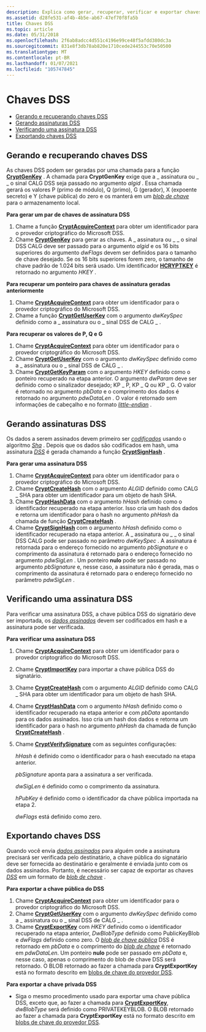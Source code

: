 ```yaml
---
description: Explica como gerar, recuperar, verificar e exportar chaves e assinaturas do DSS.
ms.assetid: d28fe531-af4b-4b5e-ab67-47ef70f8fa5b
title: Chaves DSS
ms.topic: article
ms.date: 05/31/2018
ms.openlocfilehash: 2f6ab8adcc4d551c4196e99ce48f5afdd380dc3a
ms.sourcegitcommit: 831e8f3db78ab820e1710cede244553c70e50500
ms.translationtype: MT
ms.contentlocale: pt-BR
ms.lasthandoff: 01/07/2021
ms.locfileid: "105747845"
---
```

# <a name="dss-keys"></a>Chaves DSS

-   [Gerando e recuperando chaves DSS](#generating-and-retrieving-dss-keys)
-   [Gerando assinaturas DSS](#generating-dss-signatures)
-   [Verificando uma assinatura DSS](#verifying-a-dss-signature)
-   [Exportando chaves DSS](#exporting-dss-keys)

## <a name="generating-and-retrieving-dss-keys"></a>Gerando e recuperando chaves DSS

As chaves DSS podem ser geradas por uma chamada para a função [**CryptGenKey**](/windows/desktop/api/Wincrypt/nf-wincrypt-cryptgenkey) . A chamada para **CryptGenKey** exige que a \_ assinatura ou \_ \_ o sinal CALG DSS seja passado no argumento *algid* . Essa chamada gerará os valores P (primo de módulo), Q (primo), G (gerador), X (expoente secreto) e Y (chave pública) do zero e os manterá em um [*blob de chave*](../secgloss/k-gly.md) para o armazenamento local.

**Para gerar um par de chaves de assinatura DSS**

1.  Chame a função [**CryptAcquireContext**](/windows/desktop/api/Wincrypt/nf-wincrypt-cryptacquirecontexta) para obter um identificador para o provedor criptográfico do Microsoft DSS.
2.  Chame [**CryptGenKey**](/windows/desktop/api/Wincrypt/nf-wincrypt-cryptgenkey) para gerar as chaves. A \_ assinatura ou \_ \_ o sinal DSS CALG deve ser passado para o argumento *algid* e os 16 bits superiores do argumento *dwFlags* devem ser definidos para o tamanho de chave desejado. Se os 16 bits superiores forem zero, o tamanho de chave padrão de 1.024 bits será usado. Um identificador [**HCRYPTKEY**](hcryptkey.md) é retornado no argumento *HKEY* .

**Para recuperar um ponteiro para chaves de assinatura geradas anteriormente**

1.  Chame [**CryptAcquireContext**](/windows/desktop/api/Wincrypt/nf-wincrypt-cryptacquirecontexta) para obter um identificador para o provedor criptográfico do Microsoft DSS.
2.  Chame a função [**CryptGetUserKey**](/windows/desktop/api/Wincrypt/nf-wincrypt-cryptgetuserkey) com o argumento *dwKeySpec* definido como a \_ assinatura ou o \_ sinal DSS de CALG \_ .

**Para recuperar os valores de P, Q e G**

1.  Chame [**CryptAcquireContext**](/windows/desktop/api/Wincrypt/nf-wincrypt-cryptacquirecontexta) para obter um identificador para o provedor criptográfico do Microsoft DSS.
2.  Chame [**CryptGetUserKey**](/windows/desktop/api/Wincrypt/nf-wincrypt-cryptgetuserkey) com o argumento *dwKeySpec* definido como a \_ assinatura ou o \_ sinal DSS de CALG \_ .
3.  Chame [**CryptGetKeyParam**](/windows/desktop/api/Wincrypt/nf-wincrypt-cryptgetkeyparam) com o argumento *HKEY* definido como o ponteiro recuperado na etapa anterior. O argumento *dwParam* deve ser definido como o sinalizador desejado; KP \_ P, KP \_ Q ou KP \_ G. O valor é retornado no argumento *pbData* e o comprimento dos dados é retornado no argumento *pdwDataLen* . O valor é retornado sem informações de cabeçalho e no formato [*little-endian*](../secgloss/l-gly.md) .

## <a name="generating-dss-signatures"></a>Gerando assinaturas DSS

Os dados a serem assinados devem primeiro ser [*codificados*](../secgloss/h-gly.md) usando o algoritmo [*Sha*](../secgloss/s-gly.md) . Depois que os dados são codificados em hash, uma assinatura [*DSS*](../secgloss/d-gly.md) é gerada chamando a função [**CryptSignHash**](/windows/desktop/api/Wincrypt/nf-wincrypt-cryptsignhasha) .

**Para gerar uma assinatura DSS**

1.  Chame [**CryptAcquireContext**](/windows/desktop/api/Wincrypt/nf-wincrypt-cryptacquirecontexta) para obter um identificador para o provedor criptográfico do Microsoft DSS.
2.  Chame [**CryptCreateHash**](/windows/desktop/api/Wincrypt/nf-wincrypt-cryptcreatehash) com o argumento *ALGID* definido como CALG \_ SHA para obter um identificador para um objeto de hash SHA.
3.  Chame [**CryptHashData**](/windows/desktop/api/Wincrypt/nf-wincrypt-crypthashdata) com o argumento *hHash* definido como o identificador recuperado na etapa anterior. Isso cria um hash dos dados e retorna um identificador para o hash no argumento *phHash* da chamada de função [**CryptCreateHash**](/windows/desktop/api/Wincrypt/nf-wincrypt-cryptcreatehash) .
4.  Chame [**CryptSignHash**](/windows/desktop/api/Wincrypt/nf-wincrypt-cryptsignhasha) com o argumento *hHash* definido como o identificador recuperado na etapa anterior. A \_ assinatura ou \_ \_ o sinal DSS CALG pode ser passado no parâmetro *dwKeySpec* . A assinatura é retornada para o endereço fornecido no argumento *pbSignature* e o comprimento da assinatura é retornado para o endereço fornecido no argumento *pdwSigLen* . Um ponteiro **nulo** pode ser passado no argumento *pbSignature* e, nesse caso, a assinatura não é gerada, mas o comprimento da assinatura é retornado para o endereço fornecido no parâmetro *pdwSigLen* .

## <a name="verifying-a-dss-signature"></a>Verificando uma assinatura DSS

Para verificar uma assinatura DSS, a chave pública DSS do signatário deve ser importada, os [*dados assinados*](../secgloss/s-gly.md) devem ser codificados em hash e a assinatura pode ser verificada.

**Para verificar uma assinatura DSS**

1.  Chame [**CryptAcquireContext**](/windows/desktop/api/Wincrypt/nf-wincrypt-cryptacquirecontexta) para obter um identificador para o provedor criptográfico do Microsoft DSS.
2.  Chame [**CryptImportKey**](/windows/desktop/api/Wincrypt/nf-wincrypt-cryptimportkey) para importar a chave pública DSS do signatário.
3.  Chame [**CryptCreateHash**](/windows/desktop/api/Wincrypt/nf-wincrypt-cryptcreatehash) com o argumento *ALGID* definido como CALG \_ SHA para obter um identificador para um objeto de hash SHA.
4.  Chame [**CryptHashData**](/windows/desktop/api/Wincrypt/nf-wincrypt-crypthashdata) com o argumento *hHash* definido como o identificador recuperado na etapa anterior e com *pbData* apontando para os dados assinados. Isso cria um hash dos dados e retorna um identificador para o hash no argumento *phHash* da chamada de função [**CryptCreateHash**](/windows/desktop/api/Wincrypt/nf-wincrypt-cryptcreatehash) .
5.  Chame [**CryptVerifySignature**](/windows/desktop/api/Wincrypt/nf-wincrypt-cryptverifysignaturea) com as seguintes configurações:

    *hHash* é definido como o identificador para o hash executado na etapa anterior.

    *pbSignature* aponta para a assinatura a ser verificada.

    *dwSigLen* é definido como o comprimento da assinatura.

    *hPubKey* é definido como o identificador da chave pública importada na etapa 2.

    *dwFlags* está definido como zero.

## <a name="exporting-dss-keys"></a>Exportando chaves DSS

Quando você envia [*dados assinados*](../secgloss/s-gly.md) para alguém onde a assinatura precisará ser verificada pelo destinatário, a chave pública do signatário deve ser fornecida ao destinatário e geralmente é enviada junto com os dados assinados. Portanto, é necessário ser capaz de exportar as chaves [*DSS*](../secgloss/d-gly.md) em um formato de [*blob de chave*](../secgloss/k-gly.md) .

**Para exportar a chave pública do DSS**

1.  Chame [**CryptAcquireContext**](/windows/desktop/api/Wincrypt/nf-wincrypt-cryptacquirecontexta) para obter um identificador para o provedor criptográfico do Microsoft DSS.
2.  Chame [**CryptGetUserKey**](/windows/desktop/api/Wincrypt/nf-wincrypt-cryptgetuserkey) com o argumento *dwKeySpec* definido como a \_ assinatura ou o \_ sinal DSS de CALG \_ .
3.  Chame [**CryptExportKey**](/windows/desktop/api/Wincrypt/nf-wincrypt-cryptexportkey) com *HKEY* definido como o identificador recuperado na etapa anterior, *DwBlobType* definido como PublicKeyBlob e *dwFlags* definido como zero. O [*blob de chave pública*](../secgloss/p-gly.md) DSS é retornado em *pbData* e o comprimento do [*blob de chave*](../secgloss/k-gly.md) é retornado em *pdwDataLen*. Um ponteiro **nulo** pode ser passado em *pbData* e, nesse caso, apenas o comprimento do blob de chave DSS será retornado. O BLOB retornado ao fazer a chamada para **CryptExportKey** está no formato descrito em [blobs de chave do provedor DSS](dss-provider-key-blobs.md).

**Para exportar a chave privada DSS**

-   Siga o mesmo procedimento usado para exportar uma chave pública DSS, exceto que, ao fazer a chamada para [**CryptExportKey**](/windows/desktop/api/Wincrypt/nf-wincrypt-cryptexportkey), *dwBlobType* será definido como PRIVATEKEYBLOB. O BLOB retornado ao fazer a chamada para **CryptExportKey** está no formato descrito em [blobs de chave do provedor DSS](dss-provider-key-blobs.md).

 

 
